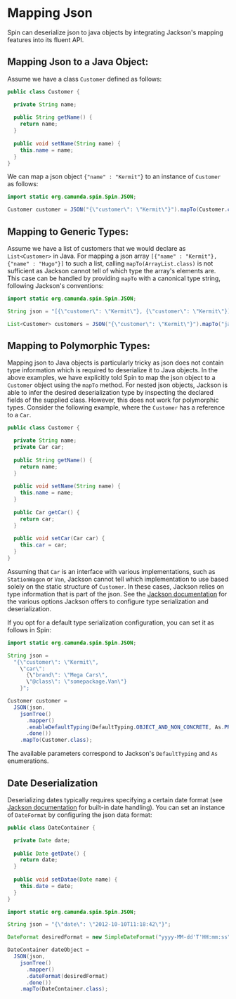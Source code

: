 # Mapping Json

Spin can deserialize json to java objects by integrating Jackson's mapping features into its fluent API.

## Mapping Json to a Java Object:

Assume we have a class `Customer` defined as follows:

```java
public class Customer {

  private String name;
  
  public String getName() {
    return name;
  }
  
  public void setName(String name) {
    this.name = name;
  }
}
```

We can map a json object `{"name" : "Kermit"}` to an instance of `Customer` as follows:

```java
import static org.camunda.spin.Spin.JSON;

Customer customer = JSON("{\"customer\": \"Kermit\"}").mapTo(Customer.class);
```

## Mapping to Generic Types:

Assume we have a list of customers that we would declare as `List<Customer>` in Java. For mapping a json array `[{"name" : "Kermit"}, {"name" : "Hugo"}]` to such a list, calling `mapTo(ArrayList.class)` is not sufficient as Jackson cannot tell of which type the array's elements are. This case can be handled by providing `mapTo` with a canonical type string, following Jackson's conventions:

```java
import static org.camunda.spin.Spin.JSON;

String json = "[{\"customer\": \"Kermit\"}, {\"customer\": \"Kermit\"}]"

List<Customer> customers = JSON("{\"customer\": \"Kermit\"}").mapTo("java.util.ArrayList<somepackage.Customer>");
```

## Mapping to Polymorphic Types:

Mapping json to Java objects is particularly tricky as json does not contain type information which is required to deserialize it to Java objects. In the above examples, we have explicitly told Spin to map the json object to a `Customer` object using the `mapTo` method. For nested json objects, Jackson is able to infer the desired deserialization type by inspecting the declared fields of the supplied class. However, this does not work for polymorphic types. Consider the following example, where the `Customer` has a reference to a `Car`. 

```java
public class Customer {

  private String name;
  private Car car;
  
  public String getName() {
    return name;
  }
  
  public void setName(String name) {
    this.name = name;
  }
  
  public Car getCar() {
    return car;
  }
  
  public void setCar(Car car) {
    this.car = car;
  }
}
```

Assuming that `Car` is an interface with various implementations, such as `StationWagon` or `Van`, Jackson cannot tell which implementation to use based solely on the static structure of `Customer`. In these cases, Jackson relies on type information that is part of the json. See the [Jackson documentation][jackson-polymorphy] for the various options Jackson offers to configure type serialization and deserialization. 

If you opt for a default type serialization configuration, you can set it as follows in Spin:

```java
import static org.camunda.spin.Spin.JSON;

String json = 
  "{\"customer\": \"Kermit\", 
    \"car\": 
      {\"brand\": \"Mega Cars\",
      \"@class\": \"somepackage.Van\"}
    }";

Customer customer = 
  JSON(json, 
    jsonTree()
      .mapper()
      .enableDefaultTyping(DefaultTyping.OBJECT_AND_NON_CONCRETE, As.PROPERTY)
      .done())
    .mapTo(Customer.class);
```

The available parameters correspond to Jackson's `DefaultTyping` and `As` enumerations.

## Date Deserialization

Deserializing dates typically requires specifying a certain date format (see [Jackson documentation][jackson-date] for built-in date handling). You can set an instance of `DateFormat` by configuring the json data format:

```java
public class DateContainer {

  private Date date;
  
  public Date getDate() {
    return date;
  }
  
  public void setDatae(Date name) {
    this.date = date;
  }
}
```

```java
import static org.camunda.spin.Spin.JSON;

String json = "{\"date\": \"2012-10-10T11:18:42\"}";

DateFormat desiredFormat = new SimpleDateFormat("yyyy-MM-dd'T'HH:mm:ss");

DateContainer dateObject = 
  JSON(json, 
    jsonTree()
      .mapper()
      .dateFormat(desiredFormat)
      .done())
    .mapTo(DateContainer.class);
```

[jackson-polymorphy]: http://wiki.fasterxml.com/JacksonPolymorphicDeserialization
[jackson-date]: http://wiki.fasterxml.com/JacksonFAQDateHandling